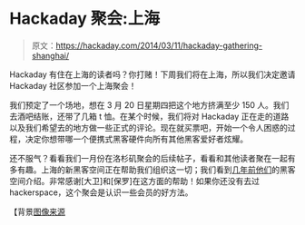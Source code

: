 # Hackaday 聚会:上海

> 原文：<https://hackaday.com/2014/03/11/hackaday-gathering-shanghai/>

Hackaday 有住在上海的读者吗？你打赌！下周我们将在上海，所以我们决定邀请 Hackaday 社区参加一个上海聚会！

我们预定了一个场地，想在 3 月 20 日星期四把这个地方挤满至少 150 人。我们去酒吧结账，还带了几箱 t 恤。在某个时候，我们将对 Hackaday 正在走的道路以及我们希望去的地方做一些正式的评论。现在就买票吧，开始一个令人困惑的过程，决定你想带哪一个便携式黑客硬件向所有其他黑客爱好者炫耀。

还不服气？看看我们一月份在洛杉矶聚会的后续帖子，看看和其他读者聚在一起有多有趣。上海的新黑客空间正在帮助我们组织这一切；我们看到[几年前他们](http://hackaday.com/2012/09/13/hackerspace-intro-xin-che-jian-in-shanghai/)的黑客空间介绍。非常感谢[大卫]和[保罗]在这方面的帮助！如果你还没有去过 hackerspace，这个聚会是认识一些会员的好方法。

【背景[图像来源](http://commons.wikimedia.org/wiki/File:Shanghai_montage.png)